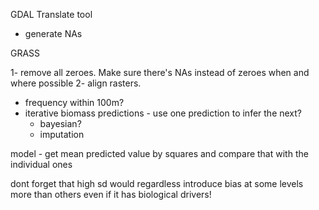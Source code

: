 GDAL
Translate tool
- generate NAs

GRASS


1- remove all zeroes. Make sure there's NAs instead of zeroes when and where possible
2- align rasters.


- frequency within 100m?
- iterative biomass predictions - use one prediction to infer the next? 
	- bayesian?
	- imputation

model - get mean predicted value by squares and compare that with the individual ones

dont forget that high sd would regardless introduce bias at some levels more than others even if it has biological drivers!



